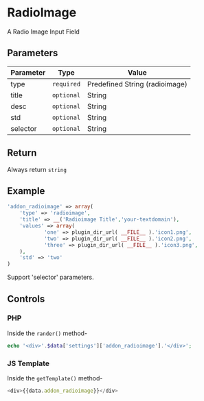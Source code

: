 
# RadioImage
A Radio Image Input Field

## Parameters
Parameter | Type | Value
--- | --- | ---
type | `required` | Predefined String (radioimage)
title | `optional` | String
desc | `optional` | String
std | `optional` | String
selector | `optional` | String

## Return
Always return `string`

## Example
```php
'addon_radioimage' => array(
    'type' => 'radioimage',
    'title' => __('Radioimage Title','your-textdomain'),
    'values' => array(
            'one' => plugin_dir_url( __FILE__ ).'icon1.png',
            'two' => plugin_dir_url( __FILE__ ).'icon2.png',
            'three' => plugin_dir_url( __FILE__ ).'icon3.png',
	),
    'std' => 'two'
)
```
Support 'selector' parameters.


## Controls
### PHP
Inside the `rander()` method-
```php
echo '<div>'.$data['settings']['addon_radioimage'].'</div>';
```

### JS Template
Inside the `getTemplate()` method-
```js
<div>{{data.addon_radioimage}}</div>
```
